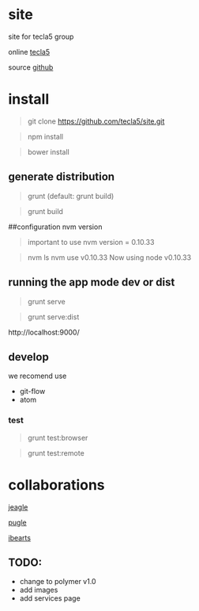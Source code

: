 # site

site for tecla5 group

online
[tecla5](http://www.tecla5.com)

source
[github](https://github.com/tecla5/site)


# install
> git clone https://github.com/tecla5/site.git

> npm install

> bower install


## generate distribution
> grunt (default: grunt build)

> grunt build

##configuration nvm version
>important to use nvm version = 0.10.33

>nvm ls
>nvm use v0.10.33
>Now using node v0.10.33

## running the app mode dev or dist
> grunt serve

> grunt serve:dist

http://localhost:9000/




## develop
we recomend use
- git-flow
- atom

### test

> grunt test:browser

> grunt test:remote



# collaborations
[jeagle](http://mu.jeagle.es/groupjs/)

[pugle](http://pugle.net/)

[ibearts](http://ibearts.com/)


## TODO:

- change to polymer v1.0
- add images
- add services page
